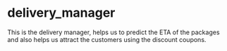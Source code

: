 # delivery_manager
This is the delivery manager, helps us to predict the ETA of the packages and also helps us attract the customers using the discount coupons.
